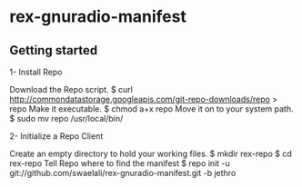 # rex-gnuradio-manifest

Getting started 
---------------
1- Install Repo

Download the Repo script.
$ curl http://commondatastorage.googleapis.com/git-repo-downloads/repo > repo
Make it executable.
$ chmod a+x repo
Move it on to your system path.
$ sudo mv repo /usr/local/bin/

2- Initialize a Repo Client

Create an empty directory to hold your working files.
$ mkdir rex-repo
$ cd rex-repo
Tell Repo where to find the manifest
$ repo init -u git://github.com/swaelali/rex-gnuradio-manifest.git -b jethro
